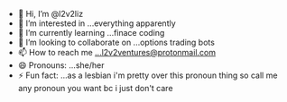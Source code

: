 - 👋 Hi, I’m @l2v2liz
- 👀 I’m interested in ...everything apparently
- 🌱 I’m currently learning ...finace coding
- 💞️ I’m looking to collaborate on ...options trading bots
- 📫 How to reach me ...l2v2ventures@protonmail.com
- 😄 Pronouns: ...she/her
- ⚡ Fun fact: ...as a lesbian i'm pretty over this pronoun thing so call me any pronoun you want bc i just don't care

<!---
l2v2liz/l2v2liz is a ✨ special ✨ repository because its `README.md` (this file) appears on your GitHub profile.
You can click the Preview link to take a look at your changes.
--->
